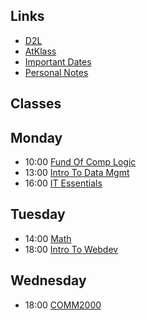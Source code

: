 ## Links
- [D2L](https://learn.georgebrown.ca)
- [AtKlass](https://app.atklass.com)
- [Important Dates](https://www.georgebrown.ca/current-students/important-dates?term=27246&category=131)
- [Personal Notes](comp1238.md)
## Classes
## Monday
- 10:00 [Fund Of Comp Logic](https://learn.georgebrown.ca/d2l/home/337951)
- 13:00 [Intro To Data Mgmt](https://learn.georgebrown.ca/d2l/home/334969)
- 16:00 [IT Essentials](https://learn.georgebrown.ca/d2l/home/335096)
## Tuesday
- 14:00 [Math](https://learn.georgebrown.ca/d2l/home/319780)
- 18:00 [Intro To Webdev](https://learn.georgebrown.ca/d2l/home/342908)
## Wednesday
- 18:00 [COMM2000](https://learn.georgebrown.ca/d2l/home/324964)
